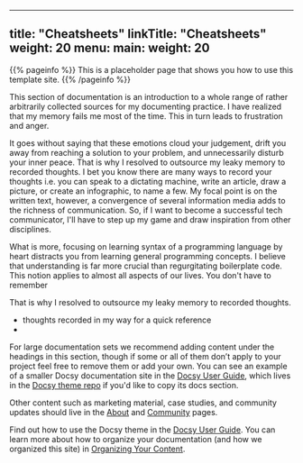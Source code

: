
---
title: "Cheatsheets"
linkTitle: "Cheatsheets"
weight: 20
menu:
  main:
    weight: 20
---

{{% pageinfo %}}
This is a placeholder page that shows you how to use this template site.
{{% /pageinfo %}}


This section of documentation is an introduction to a whole range of rather arbitrarily collected sources for my documenting practice. I have realized that my memory fails me most of the time. This in turn leads to frustration and anger.

It goes without saying that these emotions cloud your judgement, drift you away from reaching a solution to your problem, and unnecessarily disturb your inner peace. That is why I resolved to outsource my leaky memory to recorded thoughts. I bet you know there are many ways to record your thoughts i.e. you can speak to a dictating machine, write an article, draw a picture, or create an infographic, to name a few. My focal point is on the written text, however, a convergence of several information media adds to the richness of communication. So, if I want to become a successful tech communicator, I'll have to step up my game and draw inspiration from other disciplines.      


What is more, focusing on learning syntax of a programming language by heart distracts you from learning general programming concepts. I believe that understanding is far more crucial than regurgitating boilerplate code. This notion applies to almost all aspects of our lives. You don't have to remember       

That is why I resolved to outsource my leaky memory to recorded thoughts.   
- thoughts recorded in my way for a quick reference
-

For large documentation sets we recommend adding content under the headings in this section, though if some or all of them don’t apply to your project feel free to remove them or add your own. You can see an example of a smaller Docsy documentation site in the [Docsy User Guide](https://docsy.dev/docs/), which lives in the [Docsy theme repo](https://github.com/google/docsy/tree/master/userguide) if you'd like to copy its docs section.

Other content such as marketing material, case studies, and community updates should live in the [About](/about/) and [Community](/community/) pages.

Find out how to use the Docsy theme in the [Docsy User Guide](https://docsy.dev/docs/). You can learn more about how to organize your documentation (and how we organized this site) in [Organizing Your Content](https://docsy.dev/docs/best-practices/organizing-content/).
